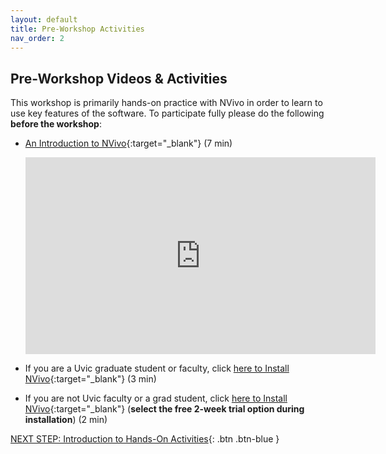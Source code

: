 ```yaml
---
layout: default
title: Pre-Workshop Activities
nav_order: 2
---
```

## Pre-Workshop Videos & Activities
This workshop is primarily hands-on practice with NVivo in order to learn to use key features of the software. To participate fully please do the following **before the workshop**:

-   [An Introduction to NVivo](https://youtu.be/QNjEygXM_bE){:target="_blank"} (7 min)<br>
    <iframe width="560" height="315" src="https://www.youtube.com/embed/QNjEygXM_bE" title="YouTube video player" frameborder="0" allow="accelerometer; autoplay; clipboard-write; encrypted-media; gyroscope; picture-in-picture" allowfullscreen></iframe>

-   If you are a Uvic graduate student or faculty, click [here to Install NVivo](https://www.uvic.ca/systems//support/computerssoftware/softwaredistribution/nvivo.php){:target="_blank"} (3 min)
-   If you are not Uvic faculty or a grad student, click [here to Install NVivo](http://bit.ly/2WOOD3m){:target="_blank"} (**select the free 2-week trial option during installation**) (2 min)
<!--
-   **Download workshop files** (<1 min):
    -   **Windows Files:**
        -   <a href="resources/WINDOWS - Attribute matrix - Tracking Public Understanding of Climate Change Over Time .xlsx" download="windows_attribute_matrix">Attribute Matrix</a>
        -   <a href="resources/WINDOWS - Public understanding of climate change - nodes.nvp" download="windows_nodes">Nodes</a>
    -   **Mac Files:**
        -   <a href="resources/MAC - Attribute matrix - Tracking Public Understanding of Climate Change Over Time_.txt" download="mac_attribute_matrix">Attribute Matrix</a>
        -   <a href="resources/MAC - Public understanding of climate change - nodes.nvpx" download="mac_nodes">Nodes</a> -->

[NEXT STEP: Introduction to Hands-On Activities](activities-intro.html){: .btn .btn-blue }
